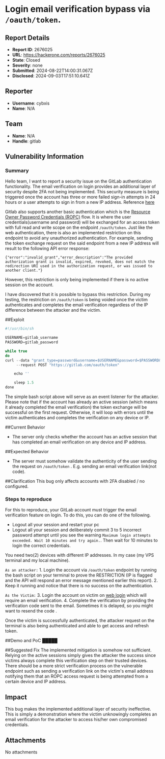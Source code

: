 # Login email verification bypass via `/oauth/token`.

## Report Details
- **Report ID**: 2676025
- **URL**: https://hackerone.com/reports/2676025
- **State**: Closed
- **Severity**: none
- **Submitted**: 2024-08-22T14:00:31.067Z
- **Disclosed**: 2024-09-03T17:51:10.641Z

## Reporter
- **Username**: cybxis
- **Name**: N/A

## Team
- **Name**: N/A
- **Handle**: gitlab

## Vulnerability Information
### Summary
Hello team, I want to report a security issue on the GitLab authentication functionality. The email verification on login provides an additional layer of security despite 2FA not being implemented. This security measure is being triggered once the account has  three or more failed sign-in attempts in 24 hours or a user attempts to sign in from a new IP address. Reference [here](https://docs.gitlab.com/ee/security/email_verification.html#:~:text=After%20a%20successful%20sign%20in,can%20also%20reset%20your%20password.)

Gitlab also supports another basic authentication which is the [Resource Owner Password Credentials (ROPC)](https://docs.gitlab.com/ee/api/oauth2.html#resource-owner-password-credentials-flow) flow. It is where the user credentials(username and password) will be exchanged for an access token with full read and write scope on the endpoint `/oauth/token`. Just like the web authentication, there is also an implemented restriction on this endpoint to avoid any unauthorized authentication. For example, sending the token exchange request on the said endpoint from a new IP address will result to the following API error response:
```
{"error":"invalid_grant","error_description":"The provided authorization grant is invalid, expired, revoked, does not match the redirection URI used in the authorization request, or was issued to another client."}
```
However, this restriction is only being implemented if there is no active session on the account.

I have discovered that it is possible to bypass this restriction. During my testing, the restriction on `/oauth/token` is being voided once the victim authenticates and completes the email verification regardless of the IP difference between the attacker and the victim.

##Exploit
```javascript
#!/usr/bin/sh

USERNAME=gitlab_username
PASSWORD=gitlab_password

while true
do
curl --data "grant_type=password&username=$USERNAME&password=$PASSWORD&scope=api" \
     --request POST "https://gitlab.com/oauth/token"

    echo ''

    sleep 1.5
done
```
The simple bash script above will serve as an event listener for the attacker. Please note that if the account has already an active session (which means it already completed the email verification) the token exchange will be successful on the first request. Otherwise, it will loop with errors until the victim authenticates and completes the verification on any device or IP.

##Current Behavior
* The server only checks whether the account has an active session that has completed an email verification on any device and IP address.

##Expected Behavior
* The server must somehow validate the authenticity of the user sending the request on `/oauth/token` . E.g. sending an email verification link(not code).

##Clarification
This bug only affects accounts with 2FA disabled / no configured.

### Steps to reproduce
For this to reproduce, your GitLab account must trigger the email verification feature on login. To do this, you can do one of the following.
* Logout all your session and restart your pc
* Logout all your session and deliberately commit 3 to 5 incorrect password attempt until you see the warning `Maximum login attempts exceeded. Wait 10 minutes and try again.`. Then wait for 10 minutes to login the correct credentials.

You need two(2) devices with different IP addresses. In my case (my VPS terminal and my local machine).

`As an attacker:`
	1. Login the account via `/oauth/token` endpoint by running the bash script on your terminal to prove the RESTRICTION (IP is flagged and the API will respond an error message mentioned earlier this report). 
    2. Keep it running and notice that there is no success on the authentication.

`As the Victim:`
	3. Login the account on victim on [web login](https://gitlab.com/users/sign_in) which will require an email verification. 
	4. Complete the verification by providing the verification code sent to the email. Sometimes it is delayed, so you might want to resend the code .

Once the victim is successfully authenticated, the attacker request on the terminal is also being authenticated and able to get access and refresh token.

##Demo and PoC
█████

##Suggested Fix
The implemented mitigation is somehow not sufficient. Relying on the active sessions simply gives the attacker the success since victims always complete this verification step on their trusted devices. There should be a more strict verification process on the vulnerable endpoint such as sending a verification link on the victim's email address notifying them that an ROPC access request is being attempted from a certain device and IP address.

## Impact

This bug makes the implemented additional layer of security ineffective. This is simply a demonstration where the victim unknowingly completes an email verification for the attacker to access his/her own compromised credentials.

## Attachments
No attachments
